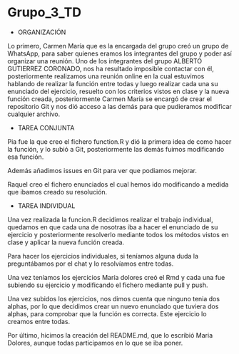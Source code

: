 # Grupo_3_TD

- ORGANIZACIÓN

Lo primero, Carmen María que es la encargada del grupo creó un grupo de WhatsApp,
para saber quienes eramos los integrantes del grupo y poder así organizar una
reunión. Uno de los integrantes del grupo ALBERTO GUTIERREZ CORONADO, nos ha
resultado imposible contactar con él, posteriormente realizamos una reunión
online en la cual estuvimos hablando de realizar la función entre todas y luego
realizar cada una su enunciado del ejercicio, resuelto con los criterios vistos
en clase y la nueva función creada, posteriormente Carmen María se encargó de 
crear el repositorio Git y nos dió acceso a las demás para que pudieramos 
modificar cualquier archivo.


- TAREA CONJUNTA

Pia fue la que creo el fichero function.R y dió la primera idea de como hacer la
función, y lo subió a Git, posteriormente las demás fuimos modificando esa
función.

Además añadimos issues en Git para ver que podiamos mejorar.

Raquel creo el fichero enunciados el cual hemos ido modificando a medida que
ibamos creado su resolución.

- TAREA INDIVIDUAL

Una vez realizada la funcion.R decidimos realizar el trabajo individual,
quedamos en que cada una de nosotras iba a hacer el enunciado de su ejercicio 
y posteriormente resolverlo mediante todos los métodos vistos en clase
y aplicar la nueva función creada.

Para hacer los ejercicios individuales, si teníamos alguna duda la preguntábamos
por el chat y lo resolvíamos entre todas.

Una vez teníamos los ejercicios María dolores creó el Rmd y cada una fue subiendo 
su ejercicio y modificando el fichero mediante pull y push.

Una vez subidos los ejercicios, nos dimos cuenta que ninguno tenia dos alphas,
por lo que decidimos crear un nuevo enunciado que tuviera dos alphas, para 
comprobar que la función es correcta. Este ejercicio lo creamos entre todas.

Por último, hicimos la creación del README.md, que lo escribió Maria Dolores, 
aunque todas participamos en lo que se iba poner.
